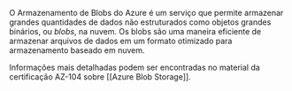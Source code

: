 O Armazenamento de Blobs do Azure é um serviço que permite armazenar grandes quantidades de dados não estruturados como objetos grandes binários, ou _blobs_, na nuvem. Os blobs são uma maneira eficiente de armazenar arquivos de dados em um formato otimizado para armazenamento baseado em nuvem.

Informações mais detalhadas podem ser encontradas no material da certificação AZ-104 sobre [[Azure Blob Storage]].